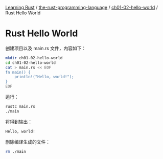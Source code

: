 [Learning Rust](../../README.md) / [the-rust-programming-language](../zz_generated_mdi.md) / [ch01-02-hello-world](zz_generated_mdi.md) / Rust Hello World

# Rust Hello World

创建项目以及 main.rs 文件，内容如下：

```bash
mkdir ch01-02-hello-world
cd ch01-02-hello-world
cat > main.rs << EOF
fn main() {
    println!("Hello, world!");
}
EOF
```

运行：

```bash
rustc main.rs
./main
```

将得到输出：

```bash
Hello, world!
```

删除编译生成的文件：

```bash
rm ./main
```
